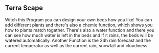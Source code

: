 ## Terra Scape
Witch this Program you can design your own beds how you like! You can add different plants and there's also a chemie function, which shows you how to plants match together. There's also a water function and there you can see how much water is left in the beds and if it rains, the beds will be watered automatically. Another Function is the 24h rain forecast and the current temperatur as well as the current rain, snowfall and cloudiness.
